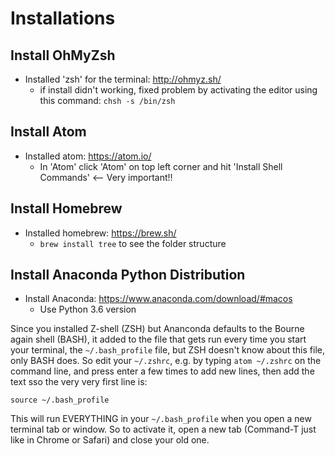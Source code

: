 # Installations

## Install OhMyZsh
- Installed 'zsh' for the terminal: http://ohmyz.sh/
  - if install didn't working, fixed problem by activating the editor using this command: `chsh -s /bin/zsh`

## Install Atom
- Installed atom: https://atom.io/
  - In 'Atom' click 'Atom' on top left corner and hit 'Install Shell Commands' <-- Very important!!

## Install Homebrew
- Installed homebrew: https://brew.sh/
    - `brew install tree` to see the folder structure

## Install Anaconda Python Distribution

- Install Anaconda: https://www.anaconda.com/download/#macos
  - Use Python 3.6 version

Since you installed Z-shell (ZSH) but Ananconda defaults to the Bourne again shell (BASH), it added to the file that gets run every time you start your terminal, the `~/.bash_profile` file, but ZSH doesn't know about this file, only BASH does. So edit your `~/.zshrc`, e.g. by typing `atom ~/.zshrc` on the command line, and press enter a few times to add new lines, then add the text sso the very very first line is:

```
source ~/.bash_profile
```

This will run EVERYTHING in your `~/.bash_profile` when you open a new terminal tab or window. So to activate it, open a new tab (Command-T just like in Chrome or Safari) and close your old one.
